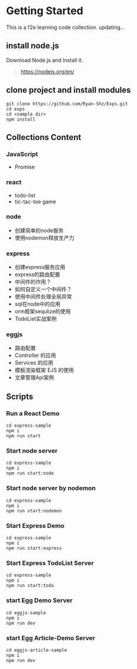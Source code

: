 # Getting Started

This is a f2e learning code collection. updating...

## install node.js

Download Node.js and Install it.

> https://nodejs.org/en/

## clone project and install modules

```
git clone https://github.com/Ryan-Shz/Exps.git
cd exps
cd <sample dir>
npm install 
```

## Collections Content

### JavaScript

* Promise

### react

* todo-list
*  tic-tac-toe game

### node

* 创建简单的node服务
* 使用nodemon释放生产力

### express

* 创建express服务应用
* express的路由配置
* 中间件的作用？
* 如何自定义一个中间件？
* 使用中间件处理全局异常
* sql在node中的应用
* orm框架sequlize的使用
* TodoList实战案例

### eggjs

* 路由配置
* Controller 的应用
* Services 的应用
* 模板渲染框架 EJS 的使用
* 文章管理Api案例

## Scripts

### Run a React Demo

```
cd express-sample
npm i
npm run start
```

### Start node server

```
cd express-sample
npm i
npm run start:node
```

### Start node server by nodemon

```
cd express-sample
npm i
npm run start:nodemon
```

### Start Express Demo

```
cd express-sample
npm i
npm run start:express
```

### Start Express TodoList Server
```
cd express-sample
npm i
npm run start:todo
```

### start Egg Demo Server

```
cd eggjs-sample
npm i
npm run dev
```

### start Egg Article-Demo Server

```
cd eggjs-article-sample
npm i
npm run dev
```

 
